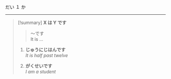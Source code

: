だい １ か

---
>[!summary] **X は Y です**
> 
> > ～です\
> > It is ...
> 
> 1. **じゅうにじはんです** \
> _It is half past twelve_
> 
> 2. **がくせいです** \
> _I am a student_

